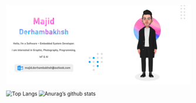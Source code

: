 ![MAJID DERHAMBAKHSH](https://github.com/Majid-Derhambakhsh/Majid-Derhambakhsh/blob/master/GithubProfileLight.png)

![Top Langs](https://github-readme-stats.vercel.app/api/top-langs/?username=Majid-Derhambakhsh&layout=compact&bg_color=F5F5F5&border_color=FFFFFF&title_color=666666&border_radius=10&card_width=450)
![Anurag’s github stats](https://github-readme-stats.vercel.app/api?username=Majid-Derhambakhsh&bg_color=F5F5F5&border_color=FFFFFF&title_color=666666&border_radius=10&ring_color=FB42D7&card_width=500&hide_title=true&hide=prs)
